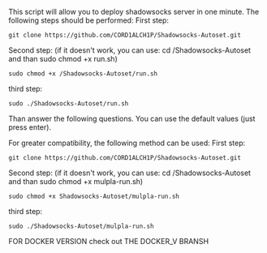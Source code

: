 This script will allow you to deploy shadowsocks server in one minute.
The following steps should be performed:
First step:
```
git clone https://github.com/CORD1ALCH1P/Shadowsocks-Autoset.git
```
Second step: (if it doesn't work, you can use: cd /Shadowsocks-Autoset and than sudo chmod +x run.sh)
```
sudo chmod +x /Shadowsocks-Autoset/run.sh
```
third step:
```
sudo ./Shadowsocks-Autoset/run.sh
```
Than answer the following questions. You can use the default values (just press enter).

For greater compatibility, the following method can be used:
First step:
```
git clone https://github.com/CORD1ALCH1P/Shadowsocks-Autoset.git
```
Second step: (if it doesn't work, you can use: cd /Shadowsocks-Autoset and than sudo chmod +x mulpla-run.sh)
```
sudo chmod +x Shadowsocks-Autoset/mulpla-run.sh
```
third step:
```
sudo ./Shadowsocks-Autoset/mulpla-run.sh
```
FOR DOCKER VERSION check out THE DOCKER_V BRANSH
